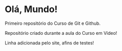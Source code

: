 # Olá, Mundo!

 Primeiro repositório do Curso de Git e Github.

 Repositório criado durante a aula do Curso em Vídeo!
 
 Linha adicionada pelo site, afins de testes!
